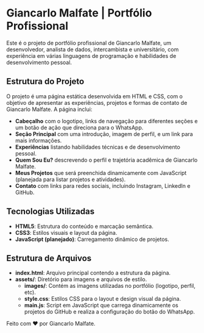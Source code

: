 # Giancarlo Malfate | Portfólio Profissional

Este é o projeto de portfólio profissional de Giancarlo Malfate, um desenvolvedor, analista de dados, intercambista e universitário, com experiência em várias linguagens de programação e habilidades de desenvolvimento pessoal.

## Estrutura do Projeto

O projeto é uma página estática desenvolvida em HTML e CSS, com o objetivo de apresentar as experiências, projetos e formas de contato de Giancarlo Malfate. A página inclui:

- **Cabeçalho** com o logotipo, links de navegação para diferentes seções e um botão de ação que direciona para o WhatsApp.
- **Seção Principal** com uma introdução, imagem de perfil, e um link para mais informações.
- **Experiências** listando habilidades técnicas e de desenvolvimento pessoal.
- **Quem Sou Eu?** descrevendo o perfil e trajetória acadêmica de Giancarlo Malfate.
- **Meus Projetos** que será preenchida dinamicamente com JavaScript (planejada para listar projetos e atividades).
- **Contato** com links para redes sociais, incluindo Instagram, LinkedIn e GitHub.

## Tecnologias Utilizadas

- **HTML5**: Estrutura do conteúdo e marcação semântica.
- **CSS3**: Estilos visuais e layout da página.
- **JavaScript (planejado)**: Carregamento dinâmico de projetos.

## Estrutura de Arquivos

- **index.html**: Arquivo principal contendo a estrutura da página.
- **assets/**: Diretório para imagens e arquivos de estilo.
  - **images/**: Contém as imagens utilizadas no portfólio (logotipo, perfil, etc).
  - **style.css**: Estilos CSS para o layout e design visual da página.
  - **main.js**: Script em JavaScript que carrega dinamicamente os projetos do GitHub e realiza a configuração do botão do WhatsApp.

Feito com ❤️ por Giancarlo Malfate.
